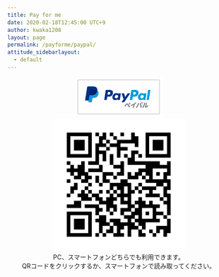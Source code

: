 ```yaml
---
title: Pay for me
date: 2020-02-18T12:45:00 UTC+9
author: kwaka1208
layout: page
permalink: /payforme/paypal/
attitude_sidebarlayout:
  - default
---
```


<div style="text-align: center; font-size: 14px;">
	<img src="/assets/images/payforme/logo_paypal.png" style="width:auto; height:90px;">
	<br style="margin: 15px 0;">
	<a href="https://paypal.me/kwaka1208?locale.x=ja_JP">
		<img src="/assets/images/payforme/qr_paypal.png" style="width:300px; height:auto;">
	</a>
	<br style="margin: 15px 0;">
	PC、スマートフォンどちらでも利用できます。<br>
	QRコードをクリックするか、スマートフォンで読み取ってください。
</div>